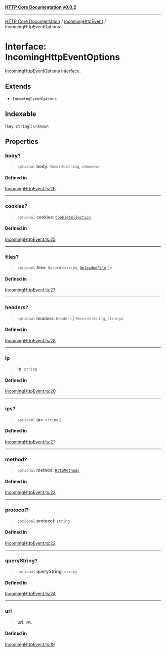 [**HTTP Core Documentation v0.0.2**](../../README.md)

***

[HTTP Core Documentation](../../modules.md) / [IncomingHttpEvent](../README.md) / IncomingHttpEventOptions

# Interface: IncomingHttpEventOptions

IncomingHttpEventOptions interface.

## Extends

- `IncomingEventOptions`

## Indexable

 \[`key`: `string`\]: `unknown`

## Properties

### body?

> `optional` **body**: `Record`\<`string`, `unknown`\>

#### Defined in

[IncomingHttpEvent.ts:26](https://github.com/stonemjs/http-core/blob/ed7c2187bd85b6877da7cd9f8c94448716446e07/src/IncomingHttpEvent.ts#L26)

***

### cookies?

> `optional` **cookies**: [`CookieCollection`](../../cookies/CookieCollection/classes/CookieCollection.md)

#### Defined in

[IncomingHttpEvent.ts:25](https://github.com/stonemjs/http-core/blob/ed7c2187bd85b6877da7cd9f8c94448716446e07/src/IncomingHttpEvent.ts#L25)

***

### files?

> `optional` **files**: `Record`\<`string`, [`UploadedFile`](../../file/UploadedFile/classes/UploadedFile.md)[]\>

#### Defined in

[IncomingHttpEvent.ts:27](https://github.com/stonemjs/http-core/blob/ed7c2187bd85b6877da7cd9f8c94448716446e07/src/IncomingHttpEvent.ts#L27)

***

### headers?

> `optional` **headers**: `Headers` \| `Record`\<`string`, `string`\>

#### Defined in

[IncomingHttpEvent.ts:28](https://github.com/stonemjs/http-core/blob/ed7c2187bd85b6877da7cd9f8c94448716446e07/src/IncomingHttpEvent.ts#L28)

***

### ip

> **ip**: `string`

#### Defined in

[IncomingHttpEvent.ts:20](https://github.com/stonemjs/http-core/blob/ed7c2187bd85b6877da7cd9f8c94448716446e07/src/IncomingHttpEvent.ts#L20)

***

### ips?

> `optional` **ips**: `string`[]

#### Defined in

[IncomingHttpEvent.ts:21](https://github.com/stonemjs/http-core/blob/ed7c2187bd85b6877da7cd9f8c94448716446e07/src/IncomingHttpEvent.ts#L21)

***

### method?

> `optional` **method**: [`HttpMethods`](../../declarations/enumerations/HttpMethods.md)

#### Defined in

[IncomingHttpEvent.ts:23](https://github.com/stonemjs/http-core/blob/ed7c2187bd85b6877da7cd9f8c94448716446e07/src/IncomingHttpEvent.ts#L23)

***

### protocol?

> `optional` **protocol**: `string`

#### Defined in

[IncomingHttpEvent.ts:22](https://github.com/stonemjs/http-core/blob/ed7c2187bd85b6877da7cd9f8c94448716446e07/src/IncomingHttpEvent.ts#L22)

***

### queryString?

> `optional` **queryString**: `string`

#### Defined in

[IncomingHttpEvent.ts:24](https://github.com/stonemjs/http-core/blob/ed7c2187bd85b6877da7cd9f8c94448716446e07/src/IncomingHttpEvent.ts#L24)

***

### url

> **url**: `URL`

#### Defined in

[IncomingHttpEvent.ts:19](https://github.com/stonemjs/http-core/blob/ed7c2187bd85b6877da7cd9f8c94448716446e07/src/IncomingHttpEvent.ts#L19)
